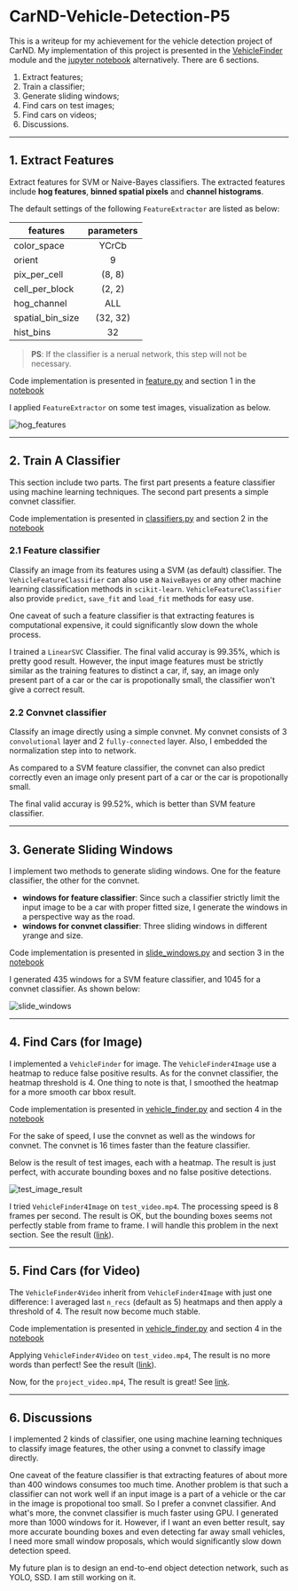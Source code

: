# CarND-Vehicle-Detection-P5
This is a writeup for my achievement for the vehicle detection project of CarND. My implementation of this project is presented in the [VehicleFinder](VehicleFinder) module and the [jupyter notebook](CarND-Vehicle-Detection-P5.ipynb) alternatively. There are 6 sections. 

1. Extract features;
2. Train a classifier;
3. Generate sliding windows;
4. Find cars on test images;
5. Find cars on videos;
6. Discussions.

---
## 1. Extract Features

Extract features for SVM or Naive-Bayes classifiers. The extracted features include **hog features**, **binned spatial pixels** and **channel histograms**. 

The default settings of the following `FeatureExtractor` are listed as below:

| features      | parameters  |
| --------------- |:-----------:|
| color_space    |   YCrCb   |
| orient       |   9      |
| pix_per_cell   |  (8, 8)    |
| cell_per_block  |  (2, 2)    |
| hog_channel    |    ALL    |
| spatial_bin_size| (32, 32)   |
| hist_bins     |   32     |

>**PS**: If the classifier is a nerual network, this step will not be necessary.

 Code implementation is presented in [feature.py](VehicleFinder/feature.py) and section 1 in the [notebook](CarND-Vehicle-Detection-P5.ipynb)
 
 I applied `FeatureExtractor` on some test images, visualization as below.
 
 ![hog_features](output_images/hog_features.png)
 
---
## 2. Train A Classifier

This section include two parts. The first part presents a feature classifier using machine learning techniques. The second part presents a simple convnet classifier.

Code implementation is presented in [classifiers.py](VehicleFinder/classifiers.py) and section 2 in the [notebook](CarND-Vehicle-Detection-P5.ipynb)

### 2.1 Feature classifier

Classify an image from its features using a SVM (as default) classifier. The `VehicleFeatureClassifier` can also use a `NaiveBayes` or any other machine learning classification methods in `scikit-learn`. `VehicleFeatureClassifier` also provide `predict`, `save_fit` and `load_fit` methods for easy use. 

One caveat of such a feature classifier is that extracting features is computational expensive, it could significantly slow down the whole process.

I trained a `LinearSVC` Classifier. The final valid accuray is 99.35%, which is pretty good result. However, the input image features must be strictly similar as the training features to distinct a car, if, say, an image only present part of a car or the car is propotionally small, the classifier won't give a correct result.

### 2.2 Convnet classifier

Classify an image directly using a simple convnet. My convnet consists of 3 `convolutional` layer and 2 `fully-connected` layer. Also, I embedded the normalization step into to network.

As compared to a SVM feature classifier, the convnet can also predict correctly even an image only present part of a car or the car is propotionally small.

The final valid accuray is 99.52%, which is better than SVM feature classifier.

---
## 3. Generate Sliding Windows

I implement two methods to generate sliding windows. One for the feature classifier, the other for the convnet.

- **windows for feature classifier**: Since such a classifier strictly limit the input image to be a car with proper fitted size, I generate the windows in a perspective way as the road.
- **windows for convnet classifier**: Three sliding windows in different yrange and size.

Code implementation is presented in [slide_windows.py](VehicleFinder/slide_windows.py) and section 3 in the [notebook](CarND-Vehicle-Detection-P5.ipynb)

I generated 435 windows for a SVM feature classifier, and 1045 for a convnet classifier. As shown below:

![slide_windows](output_images/slide_windows.png)


---
## 4. Find Cars (for Image)

I implemented a `VehicleFinder` for image. The `VehicleFinder4Image` use a heatmap to reduce false positive results. As for the convnet classifier, the heatmap threshold is 4. One thing to note is that, I smoothed the heatmap for a more smooth car bbox result.

Code implementation is presented in [vehicle_finder.py](VehicleFinder/vehicle_finder.py) and section 4 in the [notebook](CarND-Vehicle-Detection-P5.ipynb)

For the sake of speed, I use the convnet as well as the windows for convnet. The convnet is 16 times faster than the feature classifier.

Below is the result of test images, each with a heatmap. The result is just perfect, with accurate bounding boxes and no false positive detections.

![test_image_result](output_images/test_images_result.png)

I tried `VehicleFinder4Image` on `test_video.mp4`. The processing speed is 8 frames per second. The result is OK, but the bounding boxes seems not perfectly stable from frame to frame. I will handle this problem in the next section. See the result ([link](test_video_out_0.mp4)).


---
## 5. Find Cars (for Video)

The `VehicleFinder4Video` inherit from `VehicleFinder4Image` with just one difference: I averaged last `n_recs` (default as 5) heatmaps and then apply a threshold of 4. The result now become much stable.

Code implementation is presented in [vehicle_finder.py](VehicleFinder/vehicle_finder.py) and section 4 in the [notebook](CarND-Vehicle-Detection-P5.ipynb)

Applying `VehicleFinder4Video` on `test_video.mp4`, The result is no more words than perfect! See the result ([link](test_video_out.mp4)).

Now, for the `project_video.mp4`, The result is great! See [link](project_video_out.mp4).

---
## 6. Discussions

I implemented 2 kinds of classifier, one using machine learning techniques to classify image features, the other using a convnet to classify image directly. 

One caveat of the feature classifier is that extracting features of about more than 400 windows consumes too much time. Another problem is that such a classifier can not work well if an input image is a part of a vehicle or the car in the image is propotional too small. So I prefer a convnet classifier. And what's more, the convnet classifier is much faster using GPU. I generated more than 1000 windows for it. However, if I want an even better result, say more accurate bounding boxes and even detecting far away small vehicles, I need more small window proposals, which would significantly slow down detection speed.

My future plan is to design an end-to-end object detection network, such as YOLO, SSD. I am still working on it.

